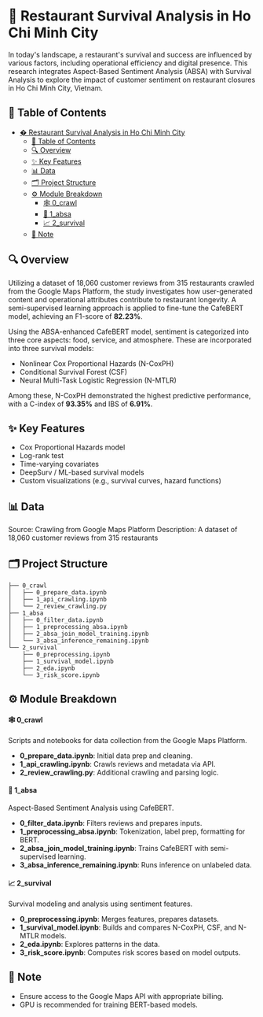 # 📘 Restaurant Survival Analysis in Ho Chi Minh City
In today's landscape, a restaurant's survival and success are influenced by various factors, including operational efficiency and digital presence. This research integrates Aspect-Based Sentiment Analysis (ABSA) with Survival Analysis to explore the impact of customer sentiment on restaurant closures in Ho Chi Minh City, Vietnam.

## 📄 Table of Contents
- [� Restaurant Survival Analysis in Ho Chi Minh City](#-restaurant-survival-analysis-in-ho-chi-minh-city)
  - [📄 Table of Contents](#-table-of-contents)
  - [🔍 Overview](#-overview)
  - [✨ Key Features](#-key-features)
  - [📊 Data](#-data)
  - [🗂 Project Structure](#-project-structure)
  - [⚙️ Module Breakdown](#️-module-breakdown)
      - [🕸️ 0\_crawl](#️-0_crawl)
      - [💬 1\_absa](#-1_absa)
      - [📈 2\_survival](#-2_survival)
  - [📄 Note](#-note)

## 🔍 Overview
Utilizing a dataset of 18,060 customer reviews from 315 restaurants crawled from the Google Maps Platform, the study investigates how user-generated content and operational attributes contribute to restaurant longevity. A semi-supervised learning approach is applied to fine-tune the CafeBERT model, achieving an F1-score of **82.23%**.

Using the ABSA-enhanced CafeBERT model, sentiment is categorized into three core aspects: food, service, and atmosphere. These are incorporated into three survival models:

- Nonlinear Cox Proportional Hazards (N-CoxPH)
- Conditional Survival Forest (CSF)
- Neural Multi-Task Logistic Regression (N-MTLR)

Among these, N-CoxPH demonstrated the highest predictive performance, with a C-index of **93.35%** and IBS of **6.91%**.

## ✨ Key Features
- Cox Proportional Hazards model
- Log-rank test
- Time-varying covariates
- DeepSurv / ML-based survival models
- Custom visualizations (e.g., survival curves, hazard functions)

## 📊 Data
Source: Crawling from Google Maps Platform
Description: A dataset of 18,060 customer reviews from 315 restaurants

## 🗂 Project Structure

```
├── 0_crawl
│   ├── 0_prepare_data.ipynb
│   ├── 1_api_crawling.ipynb
│   └── 2_review_crawling.py
├── 1_absa
│   ├── 0_filter_data.ipynb
│   ├── 1_preprocessing_absa.ipynb
│   ├── 2_absa_join_model_training.ipynb
│   └── 3_absa_inference_remaining.ipynb
└── 2_survival
    ├── 0_preprocessing.ipynb
    ├── 1_survival_model.ipynb
    ├── 2_eda.ipynb
    └── 3_risk_score.ipynb
```

## ⚙️ Module Breakdown
#### 🕸️ 0_crawl  
Scripts and notebooks for data collection from the Google Maps Platform.
- **0_prepare_data.ipynb**: Initial data prep and cleaning.  
- **1_api_crawling.ipynb**: Crawls reviews and metadata via API.  
- **2_review_crawling.py**: Additional crawling and parsing logic.  

#### 💬 1_absa  
Aspect-Based Sentiment Analysis using CafeBERT.
- **0_filter_data.ipynb**: Filters reviews and prepares inputs.  
- **1_preprocessing_absa.ipynb**: Tokenization, label prep, formatting for BERT.  
- **2_absa_join_model_training.ipynb**: Trains CafeBERT with semi-supervised learning.  
- **3_absa_inference_remaining.ipynb**: Runs inference on unlabeled data.  

#### 📈 2_survival  
Survival modeling and analysis using sentiment features.
- **0_preprocessing.ipynb**: Merges features, prepares datasets.  
- **1_survival_model.ipynb**: Builds and compares N-CoxPH, CSF, and N-MTLR models.  
- **2_eda.ipynb**: Explores patterns in the data.  
- **3_risk_score.ipynb**: Computes risk scores based on model outputs.  

## 📄 Note
- Ensure access to the Google Maps API with appropriate billing.
- GPU is recommended for training BERT-based models.
